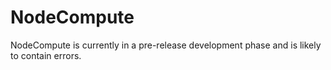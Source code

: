# NodeCompute

NodeCompute is currently in a pre-release development phase and is likely to contain errors.
